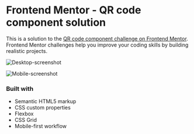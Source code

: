 # Frontend Mentor - QR code component solution

This is a solution to the [QR code component challenge on Frontend Mentor](https://www.frontendmentor.io/challenges/qr-code-component-iux_sIO_H). Frontend Mentor challenges help you improve your coding skills by building realistic projects. 



![Desktop-screenshot](https://github.com/user-attachments/assets/fb814b36-85f7-42b6-ae3a-d57183c33bc3)

![Mobile-screenshot](https://github.com/user-attachments/assets/50b03af1-022c-444e-9dc2-b07097056e99)

### Built with

- Semantic HTML5 markup
- CSS custom properties
- Flexbox
- CSS Grid
- Mobile-first workflow

